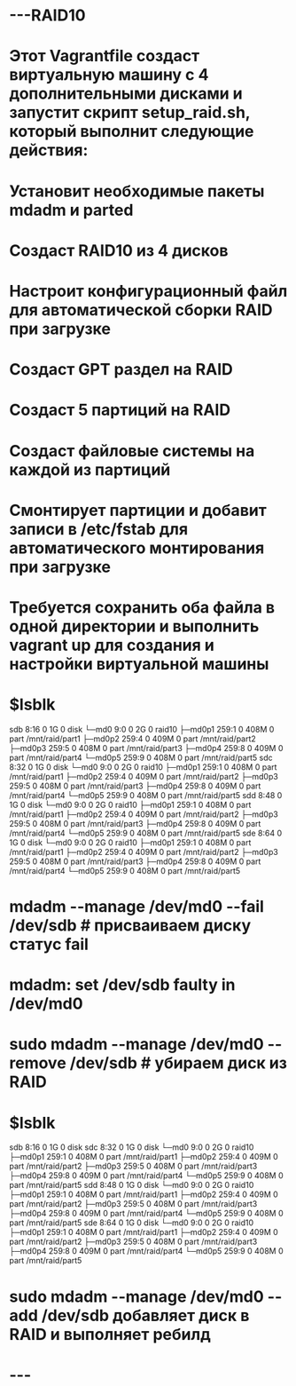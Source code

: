 # ---RAID10
# Этот Vagrantfile создаст виртуальную машину с 4 дополнительными дисками и запустит скрипт setup_raid.sh, который выполнит следующие действия:
# Установит необходимые пакеты mdadm и parted
# Создаст RAID10 из 4 дисков
# Настроит конфигурационный файл для автоматической сборки RAID при загрузке
# Создаст GPT раздел на RAID
# Создаст 5 партиций на RAID
# Создаст файловые системы на каждой из партиций
# Смонтирует партиции и добавит записи в /etc/fstab для автоматического монтирования при загрузке
# Требуется сохранить оба файла в одной директории и выполнить vagrant up для создания и настройки виртуальной машины
# $lsblk
sdb                         8:16   0     1G  0 disk
└─md0                       9:0    0     2G  0 raid10
  ├─md0p1                 259:1    0   408M  0 part   /mnt/raid/part1
  ├─md0p2                 259:4    0   409M  0 part   /mnt/raid/part2
  ├─md0p3                 259:5    0   408M  0 part   /mnt/raid/part3
  ├─md0p4                 259:8    0   409M  0 part   /mnt/raid/part4
  └─md0p5                 259:9    0   408M  0 part   /mnt/raid/part5
sdc                         8:32   0     1G  0 disk
└─md0                       9:0    0     2G  0 raid10
  ├─md0p1                 259:1    0   408M  0 part   /mnt/raid/part1
  ├─md0p2                 259:4    0   409M  0 part   /mnt/raid/part2
  ├─md0p3                 259:5    0   408M  0 part   /mnt/raid/part3
  ├─md0p4                 259:8    0   409M  0 part   /mnt/raid/part4
  └─md0p5                 259:9    0   408M  0 part   /mnt/raid/part5
sdd                         8:48   0     1G  0 disk
└─md0                       9:0    0     2G  0 raid10
  ├─md0p1                 259:1    0   408M  0 part   /mnt/raid/part1
  ├─md0p2                 259:4    0   409M  0 part   /mnt/raid/part2
  ├─md0p3                 259:5    0   408M  0 part   /mnt/raid/part3
  ├─md0p4                 259:8    0   409M  0 part   /mnt/raid/part4
  └─md0p5                 259:9    0   408M  0 part   /mnt/raid/part5
sde                         8:64   0     1G  0 disk
└─md0                       9:0    0     2G  0 raid10
  ├─md0p1                 259:1    0   408M  0 part   /mnt/raid/part1
  ├─md0p2                 259:4    0   409M  0 part   /mnt/raid/part2
  ├─md0p3                 259:5    0   408M  0 part   /mnt/raid/part3
  ├─md0p4                 259:8    0   409M  0 part   /mnt/raid/part4
  └─md0p5                 259:9    0   408M  0 part   /mnt/raid/part5

# mdadm --manage /dev/md0 --fail /dev/sdb  # присваиваем диску статус fail
# mdadm: set /dev/sdb faulty in /dev/md0

# sudo mdadm --manage /dev/md0 --remove /dev/sdb # убираем диск из RAID

# $lsblk 
sdb                         8:16   0     1G  0 disk
sdc                         8:32   0     1G  0 disk
└─md0                       9:0    0     2G  0 raid10
  ├─md0p1                 259:1    0   408M  0 part   /mnt/raid/part1
  ├─md0p2                 259:4    0   409M  0 part   /mnt/raid/part2
  ├─md0p3                 259:5    0   408M  0 part   /mnt/raid/part3
  ├─md0p4                 259:8    0   409M  0 part   /mnt/raid/part4
  └─md0p5                 259:9    0   408M  0 part   /mnt/raid/part5
sdd                         8:48   0     1G  0 disk
└─md0                       9:0    0     2G  0 raid10
  ├─md0p1                 259:1    0   408M  0 part   /mnt/raid/part1
  ├─md0p2                 259:4    0   409M  0 part   /mnt/raid/part2
  ├─md0p3                 259:5    0   408M  0 part   /mnt/raid/part3
  ├─md0p4                 259:8    0   409M  0 part   /mnt/raid/part4
  └─md0p5                 259:9    0   408M  0 part   /mnt/raid/part5
sde                         8:64   0     1G  0 disk
└─md0                       9:0    0     2G  0 raid10
  ├─md0p1                 259:1    0   408M  0 part   /mnt/raid/part1
  ├─md0p2                 259:4    0   409M  0 part   /mnt/raid/part2
  ├─md0p3                 259:5    0   408M  0 part   /mnt/raid/part3
  ├─md0p4                 259:8    0   409M  0 part   /mnt/raid/part4
  └─md0p5                 259:9    0   408M  0 part   /mnt/raid/part5

# sudo mdadm --manage /dev/md0 --add /dev/sdb добавляет диск в RAID и выполняет ребилд
# ---